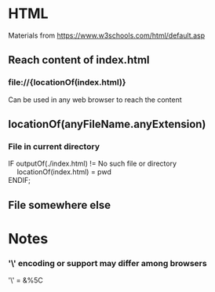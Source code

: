 # HTML
Materials from 
https://www.w3schools.com/html/default.asp
## Reach content of index.html
### file://{locationOf(index.html)} 
Can be used in any web browser to reach the content

## locationOf(anyFileName.anyExtension)
### File in current directory
IF outputOf(./index.html) != No such file or directory <br />
&emsp; locationOf(index.html) = pwd <br/>
ENDIF;

## File somewhere else 
  
  
# Notes  
### '\\' encoding or support may differ among browsers
\'\\' = &%5C
